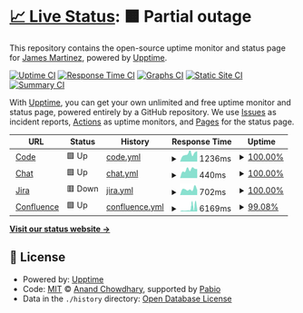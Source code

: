 # [📈 Live Status](https://james-martinez.github.io/levelup): <!--live status--> **🟧 Partial outage**

This repository contains the open-source uptime monitor and status page for [James Martinez](https://james-martinez.github.io/levelup), powered by [Upptime](https://github.com/upptime/upptime).

[![Uptime CI](https://github.com/james-martinez/levelup/workflows/Uptime%20CI/badge.svg)](https://github.com/james-martinez/levelup/actions?query=workflow%3A%22Uptime+CI%22)
[![Response Time CI](https://github.com/james-martinez/levelup/workflows/Response%20Time%20CI/badge.svg)](https://github.com/james-martinez/levelup/actions?query=workflow%3A%22Response+Time+CI%22)
[![Graphs CI](https://github.com/james-martinez/levelup/workflows/Graphs%20CI/badge.svg)](https://github.com/james-martinez/levelup/actions?query=workflow%3A%22Graphs+CI%22)
[![Static Site CI](https://github.com/james-martinez/levelup/workflows/Static%20Site%20CI/badge.svg)](https://github.com/james-martinez/levelup/actions?query=workflow%3A%22Static+Site+CI%22)
[![Summary CI](https://github.com/james-martinez/levelup/workflows/Summary%20CI/badge.svg)](https://github.com/james-martinez/levelup/actions?query=workflow%3A%22Summary+CI%22)

With [Upptime](https://upptime.js.org), you can get your own unlimited and free uptime monitor and status page, powered entirely by a GitHub repository. We use [Issues](https://github.com/james-martinez/levelup/issues) as incident reports, [Actions](https://github.com/james-martinez/levelup/actions) as uptime monitors, and [Pages](https://james-martinez.github.io/levelup) for the status page.

<!--start: status pages-->
<!-- This summary is generated by Upptime (https://github.com/upptime/upptime) -->
<!-- Do not edit this manually, your changes will be overwritten -->
<!-- prettier-ignore -->
| URL | Status | History | Response Time | Uptime |
| --- | ------ | ------- | ------------- | ------ |
| <img alt="" src="https://icons.duckduckgo.com/ip3/code.levelup.cce.af.mil.ico" height="13"> [Code](https://code.levelup.cce.af.mil) | 🟩 Up | [code.yml](https://github.com/james-martinez/levelup/commits/HEAD/history/code.yml) | <details><summary><img alt="Response time graph" src="./graphs/code/response-time-week.png" height="20"> 1236ms</summary><br><a href="https://james-martinez.github.io/levelup/history/code"><img alt="Response time 1840" src="https://img.shields.io/endpoint?url=https%3A%2F%2Fraw.githubusercontent.com%2Fjames-martinez%2Flevelup%2FHEAD%2Fapi%2Fcode%2Fresponse-time.json"></a><br><a href="https://james-martinez.github.io/levelup/history/code"><img alt="24-hour response time 1623" src="https://img.shields.io/endpoint?url=https%3A%2F%2Fraw.githubusercontent.com%2Fjames-martinez%2Flevelup%2FHEAD%2Fapi%2Fcode%2Fresponse-time-day.json"></a><br><a href="https://james-martinez.github.io/levelup/history/code"><img alt="7-day response time 1236" src="https://img.shields.io/endpoint?url=https%3A%2F%2Fraw.githubusercontent.com%2Fjames-martinez%2Flevelup%2FHEAD%2Fapi%2Fcode%2Fresponse-time-week.json"></a><br><a href="https://james-martinez.github.io/levelup/history/code"><img alt="30-day response time 1496" src="https://img.shields.io/endpoint?url=https%3A%2F%2Fraw.githubusercontent.com%2Fjames-martinez%2Flevelup%2FHEAD%2Fapi%2Fcode%2Fresponse-time-month.json"></a><br><a href="https://james-martinez.github.io/levelup/history/code"><img alt="1-year response time 1840" src="https://img.shields.io/endpoint?url=https%3A%2F%2Fraw.githubusercontent.com%2Fjames-martinez%2Flevelup%2FHEAD%2Fapi%2Fcode%2Fresponse-time-year.json"></a></details> | <details><summary><a href="https://james-martinez.github.io/levelup/history/code">100.00%</a></summary><a href="https://james-martinez.github.io/levelup/history/code"><img alt="All-time uptime 99.67%" src="https://img.shields.io/endpoint?url=https%3A%2F%2Fraw.githubusercontent.com%2Fjames-martinez%2Flevelup%2FHEAD%2Fapi%2Fcode%2Fuptime.json"></a><br><a href="https://james-martinez.github.io/levelup/history/code"><img alt="24-hour uptime 100.00%" src="https://img.shields.io/endpoint?url=https%3A%2F%2Fraw.githubusercontent.com%2Fjames-martinez%2Flevelup%2FHEAD%2Fapi%2Fcode%2Fuptime-day.json"></a><br><a href="https://james-martinez.github.io/levelup/history/code"><img alt="7-day uptime 100.00%" src="https://img.shields.io/endpoint?url=https%3A%2F%2Fraw.githubusercontent.com%2Fjames-martinez%2Flevelup%2FHEAD%2Fapi%2Fcode%2Fuptime-week.json"></a><br><a href="https://james-martinez.github.io/levelup/history/code"><img alt="30-day uptime 98.74%" src="https://img.shields.io/endpoint?url=https%3A%2F%2Fraw.githubusercontent.com%2Fjames-martinez%2Flevelup%2FHEAD%2Fapi%2Fcode%2Fuptime-month.json"></a><br><a href="https://james-martinez.github.io/levelup/history/code"><img alt="1-year uptime 99.67%" src="https://img.shields.io/endpoint?url=https%3A%2F%2Fraw.githubusercontent.com%2Fjames-martinez%2Flevelup%2FHEAD%2Fapi%2Fcode%2Fuptime-year.json"></a></details>
| <img alt="" src="https://icons.duckduckgo.com/ip3/chat.levelup.cce.af.mil.ico" height="13"> [Chat](https://chat.levelup.cce.af.mil) | 🟩 Up | [chat.yml](https://github.com/james-martinez/levelup/commits/HEAD/history/chat.yml) | <details><summary><img alt="Response time graph" src="./graphs/chat/response-time-week.png" height="20"> 440ms</summary><br><a href="https://james-martinez.github.io/levelup/history/chat"><img alt="Response time 965" src="https://img.shields.io/endpoint?url=https%3A%2F%2Fraw.githubusercontent.com%2Fjames-martinez%2Flevelup%2FHEAD%2Fapi%2Fchat%2Fresponse-time.json"></a><br><a href="https://james-martinez.github.io/levelup/history/chat"><img alt="24-hour response time 469" src="https://img.shields.io/endpoint?url=https%3A%2F%2Fraw.githubusercontent.com%2Fjames-martinez%2Flevelup%2FHEAD%2Fapi%2Fchat%2Fresponse-time-day.json"></a><br><a href="https://james-martinez.github.io/levelup/history/chat"><img alt="7-day response time 440" src="https://img.shields.io/endpoint?url=https%3A%2F%2Fraw.githubusercontent.com%2Fjames-martinez%2Flevelup%2FHEAD%2Fapi%2Fchat%2Fresponse-time-week.json"></a><br><a href="https://james-martinez.github.io/levelup/history/chat"><img alt="30-day response time 723" src="https://img.shields.io/endpoint?url=https%3A%2F%2Fraw.githubusercontent.com%2Fjames-martinez%2Flevelup%2FHEAD%2Fapi%2Fchat%2Fresponse-time-month.json"></a><br><a href="https://james-martinez.github.io/levelup/history/chat"><img alt="1-year response time 965" src="https://img.shields.io/endpoint?url=https%3A%2F%2Fraw.githubusercontent.com%2Fjames-martinez%2Flevelup%2FHEAD%2Fapi%2Fchat%2Fresponse-time-year.json"></a></details> | <details><summary><a href="https://james-martinez.github.io/levelup/history/chat">100.00%</a></summary><a href="https://james-martinez.github.io/levelup/history/chat"><img alt="All-time uptime 99.90%" src="https://img.shields.io/endpoint?url=https%3A%2F%2Fraw.githubusercontent.com%2Fjames-martinez%2Flevelup%2FHEAD%2Fapi%2Fchat%2Fuptime.json"></a><br><a href="https://james-martinez.github.io/levelup/history/chat"><img alt="24-hour uptime 100.00%" src="https://img.shields.io/endpoint?url=https%3A%2F%2Fraw.githubusercontent.com%2Fjames-martinez%2Flevelup%2FHEAD%2Fapi%2Fchat%2Fuptime-day.json"></a><br><a href="https://james-martinez.github.io/levelup/history/chat"><img alt="7-day uptime 100.00%" src="https://img.shields.io/endpoint?url=https%3A%2F%2Fraw.githubusercontent.com%2Fjames-martinez%2Flevelup%2FHEAD%2Fapi%2Fchat%2Fuptime-week.json"></a><br><a href="https://james-martinez.github.io/levelup/history/chat"><img alt="30-day uptime 99.94%" src="https://img.shields.io/endpoint?url=https%3A%2F%2Fraw.githubusercontent.com%2Fjames-martinez%2Flevelup%2FHEAD%2Fapi%2Fchat%2Fuptime-month.json"></a><br><a href="https://james-martinez.github.io/levelup/history/chat"><img alt="1-year uptime 99.90%" src="https://img.shields.io/endpoint?url=https%3A%2F%2Fraw.githubusercontent.com%2Fjames-martinez%2Flevelup%2FHEAD%2Fapi%2Fchat%2Fuptime-year.json"></a></details>
| <img alt="" src="https://icons.duckduckgo.com/ip3/jira.levelup.cce.af.mil.ico" height="13"> [Jira](https://jira.levelup.cce.af.mil) | 🟥 Down | [jira.yml](https://github.com/james-martinez/levelup/commits/HEAD/history/jira.yml) | <details><summary><img alt="Response time graph" src="./graphs/jira/response-time-week.png" height="20"> 702ms</summary><br><a href="https://james-martinez.github.io/levelup/history/jira"><img alt="Response time 2564" src="https://img.shields.io/endpoint?url=https%3A%2F%2Fraw.githubusercontent.com%2Fjames-martinez%2Flevelup%2FHEAD%2Fapi%2Fjira%2Fresponse-time.json"></a><br><a href="https://james-martinez.github.io/levelup/history/jira"><img alt="24-hour response time 595" src="https://img.shields.io/endpoint?url=https%3A%2F%2Fraw.githubusercontent.com%2Fjames-martinez%2Flevelup%2FHEAD%2Fapi%2Fjira%2Fresponse-time-day.json"></a><br><a href="https://james-martinez.github.io/levelup/history/jira"><img alt="7-day response time 702" src="https://img.shields.io/endpoint?url=https%3A%2F%2Fraw.githubusercontent.com%2Fjames-martinez%2Flevelup%2FHEAD%2Fapi%2Fjira%2Fresponse-time-week.json"></a><br><a href="https://james-martinez.github.io/levelup/history/jira"><img alt="30-day response time 871" src="https://img.shields.io/endpoint?url=https%3A%2F%2Fraw.githubusercontent.com%2Fjames-martinez%2Flevelup%2FHEAD%2Fapi%2Fjira%2Fresponse-time-month.json"></a><br><a href="https://james-martinez.github.io/levelup/history/jira"><img alt="1-year response time 2564" src="https://img.shields.io/endpoint?url=https%3A%2F%2Fraw.githubusercontent.com%2Fjames-martinez%2Flevelup%2FHEAD%2Fapi%2Fjira%2Fresponse-time-year.json"></a></details> | <details><summary><a href="https://james-martinez.github.io/levelup/history/jira">100.00%</a></summary><a href="https://james-martinez.github.io/levelup/history/jira"><img alt="All-time uptime 89.33%" src="https://img.shields.io/endpoint?url=https%3A%2F%2Fraw.githubusercontent.com%2Fjames-martinez%2Flevelup%2FHEAD%2Fapi%2Fjira%2Fuptime.json"></a><br><a href="https://james-martinez.github.io/levelup/history/jira"><img alt="24-hour uptime 100.00%" src="https://img.shields.io/endpoint?url=https%3A%2F%2Fraw.githubusercontent.com%2Fjames-martinez%2Flevelup%2FHEAD%2Fapi%2Fjira%2Fuptime-day.json"></a><br><a href="https://james-martinez.github.io/levelup/history/jira"><img alt="7-day uptime 100.00%" src="https://img.shields.io/endpoint?url=https%3A%2F%2Fraw.githubusercontent.com%2Fjames-martinez%2Flevelup%2FHEAD%2Fapi%2Fjira%2Fuptime-week.json"></a><br><a href="https://james-martinez.github.io/levelup/history/jira"><img alt="30-day uptime 100.00%" src="https://img.shields.io/endpoint?url=https%3A%2F%2Fraw.githubusercontent.com%2Fjames-martinez%2Flevelup%2FHEAD%2Fapi%2Fjira%2Fuptime-month.json"></a><br><a href="https://james-martinez.github.io/levelup/history/jira"><img alt="1-year uptime 89.33%" src="https://img.shields.io/endpoint?url=https%3A%2F%2Fraw.githubusercontent.com%2Fjames-martinez%2Flevelup%2FHEAD%2Fapi%2Fjira%2Fuptime-year.json"></a></details>
| <img alt="" src="https://icons.duckduckgo.com/ip3/confluence.levelup.cce.af.mil.ico" height="13"> [Confluence](https://confluence.levelup.cce.af.mil) | 🟩 Up | [confluence.yml](https://github.com/james-martinez/levelup/commits/HEAD/history/confluence.yml) | <details><summary><img alt="Response time graph" src="./graphs/confluence/response-time-week.png" height="20"> 6169ms</summary><br><a href="https://james-martinez.github.io/levelup/history/confluence"><img alt="Response time 3035" src="https://img.shields.io/endpoint?url=https%3A%2F%2Fraw.githubusercontent.com%2Fjames-martinez%2Flevelup%2FHEAD%2Fapi%2Fconfluence%2Fresponse-time.json"></a><br><a href="https://james-martinez.github.io/levelup/history/confluence"><img alt="24-hour response time 12674" src="https://img.shields.io/endpoint?url=https%3A%2F%2Fraw.githubusercontent.com%2Fjames-martinez%2Flevelup%2FHEAD%2Fapi%2Fconfluence%2Fresponse-time-day.json"></a><br><a href="https://james-martinez.github.io/levelup/history/confluence"><img alt="7-day response time 6169" src="https://img.shields.io/endpoint?url=https%3A%2F%2Fraw.githubusercontent.com%2Fjames-martinez%2Flevelup%2FHEAD%2Fapi%2Fconfluence%2Fresponse-time-week.json"></a><br><a href="https://james-martinez.github.io/levelup/history/confluence"><img alt="30-day response time 3189" src="https://img.shields.io/endpoint?url=https%3A%2F%2Fraw.githubusercontent.com%2Fjames-martinez%2Flevelup%2FHEAD%2Fapi%2Fconfluence%2Fresponse-time-month.json"></a><br><a href="https://james-martinez.github.io/levelup/history/confluence"><img alt="1-year response time 3035" src="https://img.shields.io/endpoint?url=https%3A%2F%2Fraw.githubusercontent.com%2Fjames-martinez%2Flevelup%2FHEAD%2Fapi%2Fconfluence%2Fresponse-time-year.json"></a></details> | <details><summary><a href="https://james-martinez.github.io/levelup/history/confluence">99.08%</a></summary><a href="https://james-martinez.github.io/levelup/history/confluence"><img alt="All-time uptime 98.65%" src="https://img.shields.io/endpoint?url=https%3A%2F%2Fraw.githubusercontent.com%2Fjames-martinez%2Flevelup%2FHEAD%2Fapi%2Fconfluence%2Fuptime.json"></a><br><a href="https://james-martinez.github.io/levelup/history/confluence"><img alt="24-hour uptime 93.58%" src="https://img.shields.io/endpoint?url=https%3A%2F%2Fraw.githubusercontent.com%2Fjames-martinez%2Flevelup%2FHEAD%2Fapi%2Fconfluence%2Fuptime-day.json"></a><br><a href="https://james-martinez.github.io/levelup/history/confluence"><img alt="7-day uptime 99.08%" src="https://img.shields.io/endpoint?url=https%3A%2F%2Fraw.githubusercontent.com%2Fjames-martinez%2Flevelup%2FHEAD%2Fapi%2Fconfluence%2Fuptime-week.json"></a><br><a href="https://james-martinez.github.io/levelup/history/confluence"><img alt="30-day uptime 97.33%" src="https://img.shields.io/endpoint?url=https%3A%2F%2Fraw.githubusercontent.com%2Fjames-martinez%2Flevelup%2FHEAD%2Fapi%2Fconfluence%2Fuptime-month.json"></a><br><a href="https://james-martinez.github.io/levelup/history/confluence"><img alt="1-year uptime 98.65%" src="https://img.shields.io/endpoint?url=https%3A%2F%2Fraw.githubusercontent.com%2Fjames-martinez%2Flevelup%2FHEAD%2Fapi%2Fconfluence%2Fuptime-year.json"></a></details>

<!--end: status pages-->

[**Visit our status website →**](https://james-martinez.github.io/levelup)

## 📄 License

- Powered by: [Upptime](https://github.com/upptime/upptime)
- Code: [MIT](./LICENSE) © [Anand Chowdhary](https://anandchowdhary.com), supported by [Pabio](https://pabio.com)
- Data in the `./history` directory: [Open Database License](https://opendatacommons.org/licenses/odbl/1-0/)
